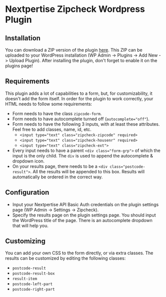 # Nextpertise Zipcheck Wordpress Plugin

## Installation
You can download a ZIP version of the plugin [here](https://github.com/Nextpertise/wordpress-zipcheck/archive/master.zip). This ZIP can be uploaded to your WordPress installation (WP Admin -> Plugins -> Add New -> Upload Plugin). After installing the plugin, don't forget to enable it on the plugins page!

## Requirements
This plugin adds a lot of capabilities to a form, but, for customizability, it doesn't add the form itself. In order for the plugin to work correctly, your HTML needs to follow some requirements:

 *  Form needs to have the class `zipcode-form`.
 *  Form needs to have autocomplete turned off (`autocomplete="off"`).
 *  Form needs to have the following 3 inputs, with at least these attributes. Feel free to add classes, name, id, etc.
    - `<input type="text" class="zipcheck-zipcode" required>` 
    - `<input type="text" class="zipcheck-housenr" required>`
    - `<input type="text" class="zipcheck-ext">`
 * Every input needs to have a parent `<div class="form-grp">` of which the input is the only child. The `div` is used to append the autocomplete & dropdown icon.  
 * On your results page, there needs to be a `<div class="postcode-result">`. All the results will be appended to this box. Results will automatically be ordered in the correct way.

 ## Configuration
 * Input your Nextpertise API Basic Auth credentials on the plugin settings page (WP Admin -> Settings -> Zipcheck).
 * Specify the results page on the plugin settings page. You should input the WordPress title of the page. There is an autocomplete dropdown that will help you.

 ## Customizing
 You can add your own CSS to the form directly, or via extra classes. The results can be customized by editing the following classes:
  * `postcode-result`
  * `postcode-result-box`
  * `result-item`
  * `postcode-left-part`
  * `postcode-right-part`
   
